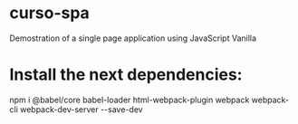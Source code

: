 # curso-spa

Demostration of a single page application using JavaScript Vanilla

# Install the next dependencies: 

npm i @babel/core babel-loader html-webpack-plugin webpack webpack-cli webpack-dev-server --save-dev





